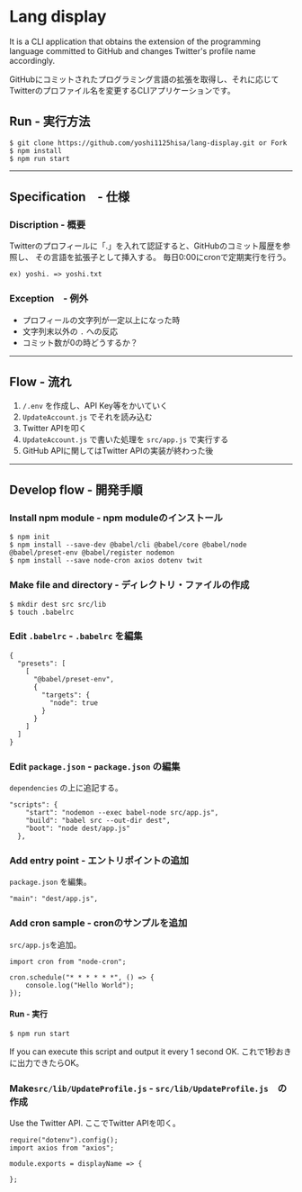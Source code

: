 # Lang display

It is a CLI application that obtains the extension of the programming language committed to GitHub and changes Twitter's profile name accordingly.

GitHubにコミットされたプログラミング言語の拡張を取得し、それに応じてTwitterのプロファイル名を変更するCLIアプリケーションです。

## Run - 実行方法

```
$ git clone https://github.com/yoshi1125hisa/lang-display.git or Fork
$ npm install
$ npm run start
```

---

## Specification　- 仕様

### Discription - 概要
Twitterのプロフィールに「.」を入れて認証すると、GitHubのコミット履歴を参照し、
その言語を拡張子として挿入する。
毎日0:00にcronで定期実行を行う。

`ex) yoshi. => yoshi.txt`

### Exception　- 例外
- プロフィールの文字列が一定以上になった時
- 文字列末以外の `.` への反応
- コミット数が0の時どうするか？

---

## Flow - 流れ

1. `/.env` を作成し、API Key等をかいていく
2. `UpdateAccount.js` でそれを読み込む
3. Twitter APIを叩く
4. `UpdateAccount.js` で書いた処理を `src/app.js` で実行する
5. GitHub APIに関してはTwitter APIの実装が終わった後

---

## Develop flow - 開発手順

### Install npm module - npm moduleのインストール
```
$ npm init
$ npm install --save-dev @babel/cli @babel/core @babel/node @babel/preset-env @babel/register nodemon
$ npm install --save node-cron axios dotenv twit
```

### Make file and directory - ディレクトリ・ファイルの作成
```
$ mkdir dest src src/lib
$ touch .babelrc
```

### Edit `.babelrc` - `.babelrc` を編集

```
{
  "presets": [
    [
      "@babel/preset-env",
      {
        "targets": {
          "node": true
        }
      }
    ]
  ]
}
```

### Edit `package.json` - `package.json` の編集

`dependencies` の上に追記する。

```
"scripts": {
    "start": "nodemon --exec babel-node src/app.js",
    "build": "babel src --out-dir dest",
    "boot": "node dest/app.js"
  },
```

### Add entry point - エントリポイントの追加

`package.json` を編集。

```
"main": "dest/app.js",
```

### Add cron sample - cronのサンプルを追加

`src/app.js`を追加。

```
import cron from "node-cron";

cron.schedule("* * * * * *", () => {
    console.log("Hello World");
});
```

#### Run - 実行
```
$ npm run start
```

If you can execute this script and output it every 1 second OK.
これで1秒おきに出力できたらOK。


### Make`src/lib/UpdateProfile.js` - `src/lib/UpdateProfile.js`　の作成

Use the Twitter API.
ここでTwitter APIを叩く。

```
require("dotenv").config();
import axios from "axios";

module.exports = displayName => {

};
```
